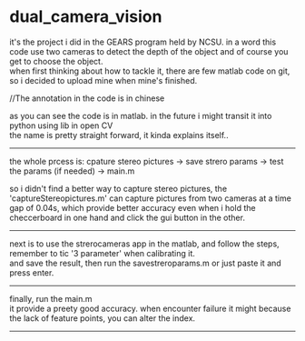 # dual_camera_vision
it's the project i did in the GEARS program held by NCSU.
in a word this code use two cameras to detect the depth of the object
and of course you get to choose the object.  
when first thinking about how to tackle it, there are few matlab code on git, so i decided to upload mine when mine's finished.

//The annotation in the code is in chinese   

as you can see the code is in matlab. in the future i might transit it into python using lib in open CV  
the name is pretty straight forward, it kinda explains itself..  

--------------------------------------------------------------  

the whole prcess is: cpature stereo pictures -> save strero params -> test the params (if needed) -> main.m  

so i didn't find a better way to capture stereo pictures, the 'captureStereopictures.m' can capture pictures from two 
cameras at a time gap of 0.04s, which provide better accuracy even when i hold the checcerboard in one hand and click the 
gui button in the other.  

--------------------------------------------------------------  

next is to use the strerocameras app in the matlab, and follow the steps, remember to tic '3 parameter' when calibrating it.  
and save the result, then run the savestreroparams.m or just paste it and press enter.  

--------------------------------------------------------------  

finally, run the main.m  
it provide a preety good accuracy. when encounter failure it might because the lack of feature points, you can alter the index.  

--------------------------------------------------------------
